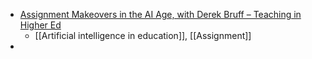- [Assignment Makeovers in the AI Age, with Derek Bruff – Teaching in Higher Ed](https://teachinginhighered.com/podcast/assignment-makeovers-in-the-ai-age/)
	- [[Artificial intelligence in education]], [[Assignment]]
-